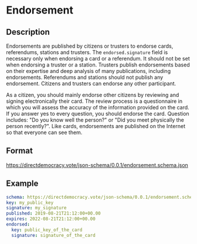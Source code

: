 # Endorsement

## Description

Endorsements are published by citizens or trusters to endorse cards, referendums, stations and trusters.
The `endorsed.signature` field is necessary only when endorsing a card or a referendum.
It should not be set when endorsing a truster or a station.
Trusters publish endorsements based on their expertise and deep analysis of many publications, including endorsements.
Referendums and stations should not publish any endorsement.
Citizens and trusters can endorse any other participant.

As a citizen, you should mainly endorse other citizens by reviewing and signing electronically their card.
The review process is a questionnaire in which you will assess the accuracy of the information provided on the card.
If you answer yes to every question, you should endorse the card.
Question includes: "Do you know well the person?" or "Did you meet physically the person recently?".
Like cards, endorsements are published on the Internet so that everyone can see them.

## Format

https://directdemocracy.vote/json-schema/0.0.1/endorsement.schema.json

## Example

```yaml
schema: https://directdemocracy.vote/json-schema/0.0.1/endorsement.schema.json
key: my_public_key
signature: my_signature
published: 2019-08-21T21:12:00+00.00
expires: 2022-08-21T21:12:00+00.00
endorsed:
  key: public_key_of_the_card
  signature: signature_of_the_card
```
